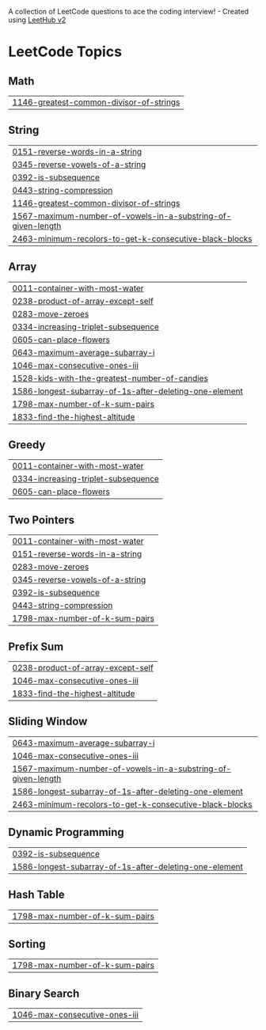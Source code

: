 A collection of LeetCode questions to ace the coding interview! - Created using [LeetHub v2](https://github.com/arunbhardwaj/LeetHub-2.0)
<!---LeetCode Topics Start-->
# LeetCode Topics
## Math
|  |
| ------- |
| [1146-greatest-common-divisor-of-strings](https://github.com/jnavya12/LeetCode-Problem/tree/master/1146-greatest-common-divisor-of-strings) |
## String
|  |
| ------- |
| [0151-reverse-words-in-a-string](https://github.com/jnavya12/LeetCode-Problem/tree/master/0151-reverse-words-in-a-string) |
| [0345-reverse-vowels-of-a-string](https://github.com/jnavya12/LeetCode-Problem/tree/master/0345-reverse-vowels-of-a-string) |
| [0392-is-subsequence](https://github.com/jnavya12/LeetCode-Problem/tree/master/0392-is-subsequence) |
| [0443-string-compression](https://github.com/jnavya12/LeetCode-Problem/tree/master/0443-string-compression) |
| [1146-greatest-common-divisor-of-strings](https://github.com/jnavya12/LeetCode-Problem/tree/master/1146-greatest-common-divisor-of-strings) |
| [1567-maximum-number-of-vowels-in-a-substring-of-given-length](https://github.com/jnavya12/LeetCode-Problem/tree/master/1567-maximum-number-of-vowels-in-a-substring-of-given-length) |
| [2463-minimum-recolors-to-get-k-consecutive-black-blocks](https://github.com/jnavya12/LeetCode-Problem/tree/master/2463-minimum-recolors-to-get-k-consecutive-black-blocks) |
## Array
|  |
| ------- |
| [0011-container-with-most-water](https://github.com/jnavya12/LeetCode-Problem/tree/master/0011-container-with-most-water) |
| [0238-product-of-array-except-self](https://github.com/jnavya12/LeetCode-Problem/tree/master/0238-product-of-array-except-self) |
| [0283-move-zeroes](https://github.com/jnavya12/LeetCode-Problem/tree/master/0283-move-zeroes) |
| [0334-increasing-triplet-subsequence](https://github.com/jnavya12/LeetCode-Problem/tree/master/0334-increasing-triplet-subsequence) |
| [0605-can-place-flowers](https://github.com/jnavya12/LeetCode-Problem/tree/master/0605-can-place-flowers) |
| [0643-maximum-average-subarray-i](https://github.com/jnavya12/LeetCode-Problem/tree/master/0643-maximum-average-subarray-i) |
| [1046-max-consecutive-ones-iii](https://github.com/jnavya12/LeetCode-Problem/tree/master/1046-max-consecutive-ones-iii) |
| [1528-kids-with-the-greatest-number-of-candies](https://github.com/jnavya12/LeetCode-Problem/tree/master/1528-kids-with-the-greatest-number-of-candies) |
| [1586-longest-subarray-of-1s-after-deleting-one-element](https://github.com/jnavya12/LeetCode-Problem/tree/master/1586-longest-subarray-of-1s-after-deleting-one-element) |
| [1798-max-number-of-k-sum-pairs](https://github.com/jnavya12/LeetCode-Problem/tree/master/1798-max-number-of-k-sum-pairs) |
| [1833-find-the-highest-altitude](https://github.com/jnavya12/LeetCode-Problem/tree/master/1833-find-the-highest-altitude) |
## Greedy
|  |
| ------- |
| [0011-container-with-most-water](https://github.com/jnavya12/LeetCode-Problem/tree/master/0011-container-with-most-water) |
| [0334-increasing-triplet-subsequence](https://github.com/jnavya12/LeetCode-Problem/tree/master/0334-increasing-triplet-subsequence) |
| [0605-can-place-flowers](https://github.com/jnavya12/LeetCode-Problem/tree/master/0605-can-place-flowers) |
## Two Pointers
|  |
| ------- |
| [0011-container-with-most-water](https://github.com/jnavya12/LeetCode-Problem/tree/master/0011-container-with-most-water) |
| [0151-reverse-words-in-a-string](https://github.com/jnavya12/LeetCode-Problem/tree/master/0151-reverse-words-in-a-string) |
| [0283-move-zeroes](https://github.com/jnavya12/LeetCode-Problem/tree/master/0283-move-zeroes) |
| [0345-reverse-vowels-of-a-string](https://github.com/jnavya12/LeetCode-Problem/tree/master/0345-reverse-vowels-of-a-string) |
| [0392-is-subsequence](https://github.com/jnavya12/LeetCode-Problem/tree/master/0392-is-subsequence) |
| [0443-string-compression](https://github.com/jnavya12/LeetCode-Problem/tree/master/0443-string-compression) |
| [1798-max-number-of-k-sum-pairs](https://github.com/jnavya12/LeetCode-Problem/tree/master/1798-max-number-of-k-sum-pairs) |
## Prefix Sum
|  |
| ------- |
| [0238-product-of-array-except-self](https://github.com/jnavya12/LeetCode-Problem/tree/master/0238-product-of-array-except-self) |
| [1046-max-consecutive-ones-iii](https://github.com/jnavya12/LeetCode-Problem/tree/master/1046-max-consecutive-ones-iii) |
| [1833-find-the-highest-altitude](https://github.com/jnavya12/LeetCode-Problem/tree/master/1833-find-the-highest-altitude) |
## Sliding Window
|  |
| ------- |
| [0643-maximum-average-subarray-i](https://github.com/jnavya12/LeetCode-Problem/tree/master/0643-maximum-average-subarray-i) |
| [1046-max-consecutive-ones-iii](https://github.com/jnavya12/LeetCode-Problem/tree/master/1046-max-consecutive-ones-iii) |
| [1567-maximum-number-of-vowels-in-a-substring-of-given-length](https://github.com/jnavya12/LeetCode-Problem/tree/master/1567-maximum-number-of-vowels-in-a-substring-of-given-length) |
| [1586-longest-subarray-of-1s-after-deleting-one-element](https://github.com/jnavya12/LeetCode-Problem/tree/master/1586-longest-subarray-of-1s-after-deleting-one-element) |
| [2463-minimum-recolors-to-get-k-consecutive-black-blocks](https://github.com/jnavya12/LeetCode-Problem/tree/master/2463-minimum-recolors-to-get-k-consecutive-black-blocks) |
## Dynamic Programming
|  |
| ------- |
| [0392-is-subsequence](https://github.com/jnavya12/LeetCode-Problem/tree/master/0392-is-subsequence) |
| [1586-longest-subarray-of-1s-after-deleting-one-element](https://github.com/jnavya12/LeetCode-Problem/tree/master/1586-longest-subarray-of-1s-after-deleting-one-element) |
## Hash Table
|  |
| ------- |
| [1798-max-number-of-k-sum-pairs](https://github.com/jnavya12/LeetCode-Problem/tree/master/1798-max-number-of-k-sum-pairs) |
## Sorting
|  |
| ------- |
| [1798-max-number-of-k-sum-pairs](https://github.com/jnavya12/LeetCode-Problem/tree/master/1798-max-number-of-k-sum-pairs) |
## Binary Search
|  |
| ------- |
| [1046-max-consecutive-ones-iii](https://github.com/jnavya12/LeetCode-Problem/tree/master/1046-max-consecutive-ones-iii) |
<!---LeetCode Topics End-->